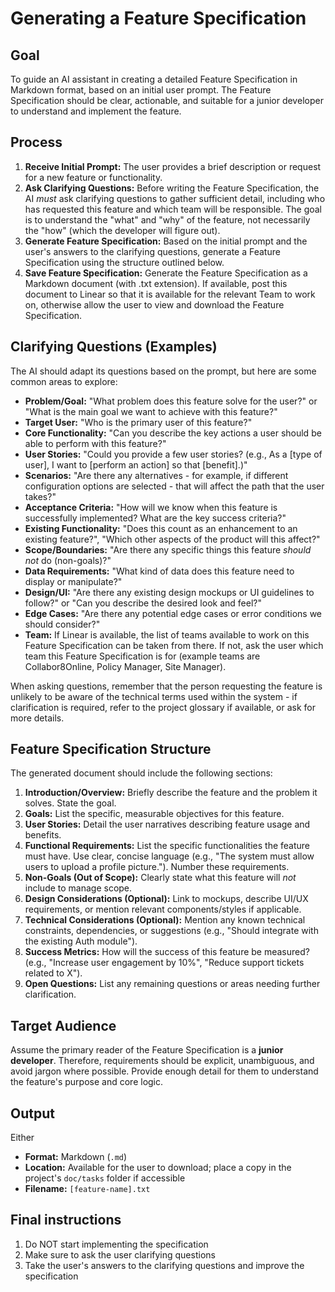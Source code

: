 # Generating a Feature Specification

## Goal

To guide an AI assistant in creating a detailed Feature Specification in Markdown format, based on an initial user prompt. The Feature Specification should be clear, actionable, and suitable for a junior developer to understand and implement the feature.

## Process

1.  **Receive Initial Prompt:** The user provides a brief description or request for a new feature or functionality.
2.  **Ask Clarifying Questions:** Before writing the Feature Specification, the AI *must* ask clarifying questions to gather sufficient detail, including who has requested this feature and which team will be responsible. The goal is to understand the "what" and "why" of the feature, not necessarily the "how" (which the developer will figure out).  
3.  **Generate Feature Specification:** Based on the initial prompt and the user's answers to the clarifying questions, generate a Feature Specification using the structure outlined below.
4.  **Save Feature Specification:** Generate the Feature Specification as a Markdown document (with .txt extension).  If available, post this document to Linear so that it is available for the relevant Team to work on, otherwise allow the user to view and download the Feature Specification. 

## Clarifying Questions (Examples)

The AI should adapt its questions based on the prompt, but here are some common areas to explore:

*   **Problem/Goal:** "What problem does this feature solve for the user?" or "What is the main goal we want to achieve with this feature?"
*   **Target User:** "Who is the primary user of this feature?"
*   **Core Functionality:** "Can you describe the key actions a user should be able to perform with this feature?"
*   **User Stories:** "Could you provide a few user stories? (e.g., As a [type of user], I want to [perform an action] so that [benefit].)"
*   **Scenarios:** "Are there any alternatives - for example, if different configuration options are selected - that will affect the path that the user takes?"
*   **Acceptance Criteria:** "How will we know when this feature is successfully implemented? What are the key success criteria?"
*   **Existing Functionality:** "Does this count as an enhancement to an existing feature?", "Which other aspects of the product will this affect?"
*   **Scope/Boundaries:** "Are there any specific things this feature *should not* do (non-goals)?"
*   **Data Requirements:** "What kind of data does this feature need to display or manipulate?"
*   **Design/UI:** "Are there any existing design mockups or UI guidelines to follow?" or "Can you describe the desired look and feel?"
*   **Edge Cases:** "Are there any potential edge cases or error conditions we should consider?"
*   **Team:** If Linear is available, the list of teams available to work on this Feature Specification can be taken from there.  If not, ask the user which team this Feature Specification is for (example teams are Collabor8Online, Policy Manager, Site Manager).

When asking questions, remember that the person requesting the feature is unlikely to be aware of the technical terms used within the system - if clarification is required, refer to the project glossary if available, or ask for more details.   

## Feature Specification Structure

The generated document should include the following sections:

1.  **Introduction/Overview:** Briefly describe the feature and the problem it solves. State the goal.
2.  **Goals:** List the specific, measurable objectives for this feature.
3.  **User Stories:** Detail the user narratives describing feature usage and benefits.
4.  **Functional Requirements:** List the specific functionalities the feature must have. Use clear, concise language (e.g., "The system must allow users to upload a profile picture."). Number these requirements.
5.  **Non-Goals (Out of Scope):** Clearly state what this feature will *not* include to manage scope.
6.  **Design Considerations (Optional):** Link to mockups, describe UI/UX requirements, or mention relevant components/styles if applicable.
7.  **Technical Considerations (Optional):** Mention any known technical constraints, dependencies, or suggestions (e.g., "Should integrate with the existing Auth module").
8.  **Success Metrics:** How will the success of this feature be measured? (e.g., "Increase user engagement by 10%", "Reduce support tickets related to X").
9.  **Open Questions:** List any remaining questions or areas needing further clarification.

## Target Audience

Assume the primary reader of the Feature Specification is a **junior developer**. Therefore, requirements should be explicit, unambiguous, and avoid jargon where possible. Provide enough detail for them to understand the feature's purpose and core logic.

## Output

Either
*   **Format:** Markdown (`.md`)
*   **Location:** Available for the user to download; place a copy in the project's `doc/tasks` folder if accessible
*   **Filename:** `[feature-name].txt`

## Final instructions

1. Do NOT start implementing the specification
2. Make sure to ask the user clarifying questions
3. Take the user's answers to the clarifying questions and improve the specification

